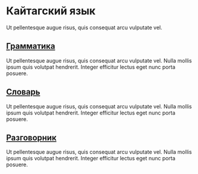 # Кайтагский язык

Ut pellentesque augue risus, quis consequat arcu vulputate vel.

## [Грамматика](./language/grammar)

Ut pellentesque augue risus, quis consequat arcu vulputate vel. Nulla mollis ipsum quis volutpat hendrerit. Integer efficitur lectus eget nunc porta posuere.

## [Словарь](./language/dictionary)

Ut pellentesque augue risus, quis consequat arcu vulputate vel. Nulla mollis ipsum quis volutpat hendrerit. Integer efficitur lectus eget nunc porta posuere.

## [Разговорник](./language/phrasebook)

Ut pellentesque augue risus, quis consequat arcu vulputate vel. Nulla mollis ipsum quis volutpat hendrerit. Integer efficitur lectus eget nunc porta posuere.
